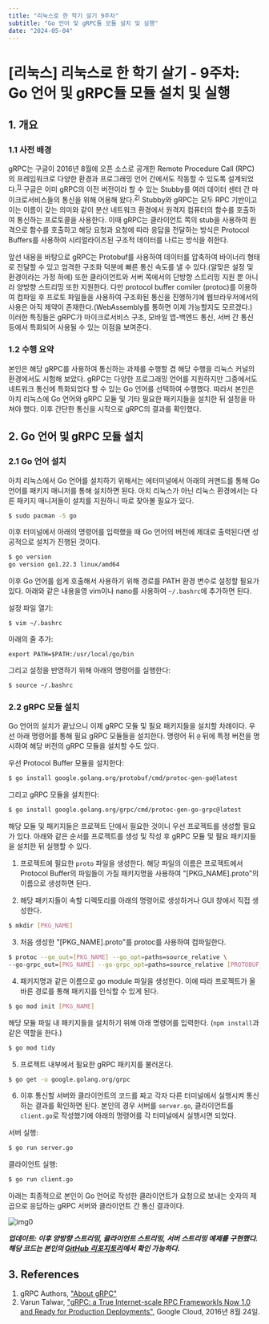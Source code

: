 ```yaml
---
title: "리눅스로 한 학기 살기 9주차"
subtitle: "Go 언어 및 gRPC듈 모듈 설치 및 실행"
date: "2024-05-04"
---
```


# [리눅스] 리눅스로 한 학기 살기 - 9주차: Go 언어 및 gRPC듈 모듈 설치 및 실행

## 1. 개요

### 1.1 사전 배경

gRPC는 구글이 2016년 8월에 오픈 소스로 공개한 Remote Procedure Call (RPC)의 프레임워크로 다양한 환경과 프로그래밍 언어 간에서도 작동할 수 있도록 설계되었다.<sup>[1)](#ref1)</sup> 구글은 이미 gRPC의 이전 버전이라 할 수 있는 Stubby를 여러 데이터 센터 간 마이크로서비스들의 통신을 위해 어용해 왔다.<sup>[2)](#ref2)</sup> Stubby와 gRPC는 모두 RPC 기반이고 이는 이름이 갖는 의미와 같이 분산 네트워크 환경에서 원격지 컴퓨터의 함수를 호출하여 통신하는 프로토콜을 사용한다. 이때 gRPC는 클라이언트 쪽의 stub을 사용하여 원격으로 함수를 호출하고 해당 요청과 요청에 따라 응답을 전달하는 방식은 Protocol Buffers를 사용하여 시리얼라이즈된 구조적 데이터를 나르는 방식을 취한다.

앞선 내용을 바탕으로 gRPC는 Protobuf를 사용하여 데이터를 압축하여 바이너리 형태로 전달할 수 있고 엄격한 구조화 덕분에 빠른 통신 속도를 낼 수 있다.(알맞은 설정 및 환경이라는 가정 하에) 또한 클라이언트와 서버 쪽에서의 단방향 스트리밍 지원 뿐 아니라 양방향 스트리밍 또한 지원한다. 다만 protocol buffer comiler (protoc)를 이용하여 컴파일 후 프로토 파일들을 사용하여 구조화된 통신을 진행하기에 웹브라우저에서의 사용은 아직 제약이 존재한다.(WebAssembly를 통하면 이제 가능할지도 모르겠다.) 이러한 특징들은 gRPC가 마이크로서비스 구조, 모바일 앱-백엔드 통신, 서버 간 통신 등에서 특화되어 사용될 수 있는 이점을 보여준다.

### 1.2 수행 요약

본인은 해당 gRPC를 사용하여 통신하는 과제를 수행할 겸 해당 수행을 리눅스 커널의 환경에서도 시험해 보았다. gRPC는 다양한 프로그래밍 언어를 지원하지만 그중에서도 네트워크 통신에 특화되었다 할 수 있는 Go 언어를 선택하여 수행했다. 따라서 본인은 아치 리눅스에 Go 언어와 gRPC 모듈 및 기타 필요한 패키지들을 설치한 뒤 설정을 마쳐야 했다. 이후 간단한 통신을 시작으로  gRPC의 결과를 확인했다.

## 2. Go 언어 및 gRPC 모듈 설치

### 2.1 Go 언어 설치

아치 리눅스에서 Go 언어를 설치하기 위해서는 에터미널에서 아래의 커맨드를 통해 Go 언어를 패키지 매니저를 통해 설치하면 된다. 아치 리눅스가 아닌 리눅스 환경에서는 다른 패키지 매니저들이 설치를 지원하니 따로 찾아볼 필요가 있다.

```bash
$ sudo pacman -S go
```

이후 터미널에서 아래의 명령어를 입력했을 때 Go 언어의 버전에 제대로 출력된다면 성공적으로 설치가 진행된 것이다.

```bash
$ go version
go version go1.22.3 linux/amd64
```

이후 Go 언어를 쉽게 호출해서 사용하기 위해 경로를 PATH 환경 변수로 설정할 필요가 있다. 아래와 같은 내용을영 vim이나 nano를 사용하여 `~/.bashrc`에 추가하면 된다.

설정 파일 열기:

```
$ vim ~/.bashrc
```

아래의 줄 추가:

```
export PATH=$PATH:/usr/local/go/bin
```

그리고 설정을 반영하기 위해 아래의 명령어를 실행한다:

```
$ source ~/.bashrc
```

### 2.2 gRPC 모듈 설치

Go 언어의 설치가 끝났으니 이제 gRPC 모듈 및 필요 패키지들을 설치할 차례이다. 우선 아래 명령어를 통해 필요 gRPC 모듈들을 설치한다. 명령어 뒤 `@` 뒤에 특정 버전을 명시하여 해당 버전의 gRPC 모듈을 설치할 수도 있다.

우선 Protocol Buffer 모듈을 설치한다:

```bash
$ go install google.golang.org/protobuf/cmd/protoc-gen-go@latest
```

그리고 gRPC 모듈을 설치한다:

```bash
$ go install google.golang.org/grpc/cmd/protoc-gen-go-grpc@latest
```

해당 모듈 및 패키지들은 프로젝트 단에서 필요한 것이니 우선 프로젝트를 생성할 필요가 있다. 아래와 같은 순서를 프로젝트를 생성 및 작성 후 gRPC 모듈 및 필요 패키지들을 설치한 뒤 실행할 수 있다.

1. 프로젝트에 필요한 `proto` 파일을 생성한다. 해당 파일의 이름은 프로젝트에서 Protocol Buffer의 파일들이 가질 패키지명을 사용하여 "[PKG_NAME].proto"의 이름으로 생성하면 된다.

2. 해당 패키지들이 속할 디렉토리를 아래의 명령어로 생성하거나 GUI 창에서 직접 생성한다.

```bash
$ mkdir [PKG_NAME]
```

3. 처음 생성한 "[PKG_NAME].proto"를 protoc를 사용하여 컴파일한다.

```bash
$ protoc --go_out=[PKG_NAME] --go_opt=paths=source_relative \
--go-grpc_out=[PKG_NAME] --go-grpc_opt=paths=source_relative [PROTOBUF_NAME].proto
```

4. 패키지명과 같은 이름으로 go module 파일을 생성한다. 이에 따라 프로젝트가 올바른 경로를 통해 패키지를 인식할 수 있게 된다.

```bash
$ go mod init [PKG_NAME]
```

해당 모듈 파일 내 패키지들을 설치하기 위해 아래 명령어를 입력한다. (`npm install`과 같은 역할을 한다.)

```bash
$ go mod tidy
```

5. 프로젝트 내부에서 필요한 gRPC 패키지를 불러온다.

```bash
$ go get -u google.golang.org/grpc
```

6. 이후 통신할 서버와 클라이언트의 코드를 짜고 각자 다른 터미널에서 실행시켜 통신하는 결과를 확인하면 된다. 본인의 경우 서버를 `server.go`, 클라이언트를 `client.go`로 작성했기에 아래의 명령어를 각 터미널에서 실행시면 되었다.

서버 실행:

```bash
$ go run server.go
```

클라이언트 실행:

```bash
$ go run client.go
```

아래는 최종적으로 본인이 Go 언어로 작성한 클라이언트가 요청으로 보내는 숫자의 제곱으로 응답하는 gRPC 서버와 클라이언트 간 통신 결과이다.

![img0](/images/linux/20240504/img0.png)

***업데이트: 이후 양방향 스트리밍, 클라이언트 스트리밍, 서버 스트리밍 예제를 구현했다. 해당 코드는 본인의 [GitHub 리포지토리](https://github.com/yoonyLim/gRPCGolangSamples)에서 확인 가능하다.***

## 3. References

<a id="ref1"></a>
1. gRPC Authors, ["About gRPC"](https://grpc.io/)
<a id="ref2"></a>
2. Varun Talwar, ["gRPC: a True Internet-scale RPC FrameworkIs Now 1.0 and Ready for Production Deployments"](https://cloud.google.com/blog/products/gcp/grpc-a-true-internet-scale-rpc-framework-is-now-1-and-ready-for-production-deployments), Google Cloud, 2016년 8월 24일.
